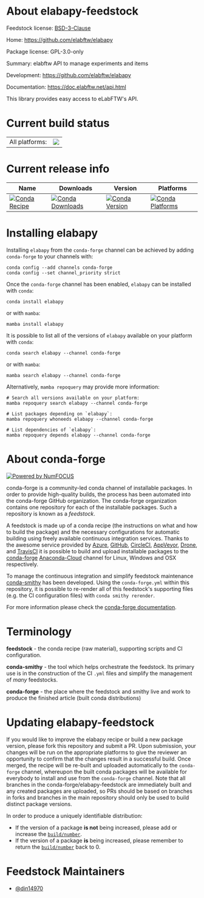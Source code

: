 About elabapy-feedstock
=======================

Feedstock license: [BSD-3-Clause](https://github.com/conda-forge/elabapy-feedstock/blob/main/LICENSE.txt)

Home: https://github.com/elabftw/elabapy

Package license: GPL-3.0-only

Summary: elabftw API to manage experiments and items

Development: https://github.com/elabftw/elabapy

Documentation: https://doc.elabftw.net/api.html

This library provides easy access to eLabFTW's API.


Current build status
====================


<table><tr><td>All platforms:</td>
    <td>
      <a href="https://dev.azure.com/conda-forge/feedstock-builds/_build/latest?definitionId=13814&branchName=main">
        <img src="https://dev.azure.com/conda-forge/feedstock-builds/_apis/build/status/elabapy-feedstock?branchName=main">
      </a>
    </td>
  </tr>
</table>

Current release info
====================

| Name | Downloads | Version | Platforms |
| --- | --- | --- | --- |
| [![Conda Recipe](https://img.shields.io/badge/recipe-elabapy-green.svg)](https://anaconda.org/conda-forge/elabapy) | [![Conda Downloads](https://img.shields.io/conda/dn/conda-forge/elabapy.svg)](https://anaconda.org/conda-forge/elabapy) | [![Conda Version](https://img.shields.io/conda/vn/conda-forge/elabapy.svg)](https://anaconda.org/conda-forge/elabapy) | [![Conda Platforms](https://img.shields.io/conda/pn/conda-forge/elabapy.svg)](https://anaconda.org/conda-forge/elabapy) |

Installing elabapy
==================

Installing `elabapy` from the `conda-forge` channel can be achieved by adding `conda-forge` to your channels with:

```
conda config --add channels conda-forge
conda config --set channel_priority strict
```

Once the `conda-forge` channel has been enabled, `elabapy` can be installed with `conda`:

```
conda install elabapy
```

or with `mamba`:

```
mamba install elabapy
```

It is possible to list all of the versions of `elabapy` available on your platform with `conda`:

```
conda search elabapy --channel conda-forge
```

or with `mamba`:

```
mamba search elabapy --channel conda-forge
```

Alternatively, `mamba repoquery` may provide more information:

```
# Search all versions available on your platform:
mamba repoquery search elabapy --channel conda-forge

# List packages depending on `elabapy`:
mamba repoquery whoneeds elabapy --channel conda-forge

# List dependencies of `elabapy`:
mamba repoquery depends elabapy --channel conda-forge
```


About conda-forge
=================

[![Powered by
NumFOCUS](https://img.shields.io/badge/powered%20by-NumFOCUS-orange.svg?style=flat&colorA=E1523D&colorB=007D8A)](https://numfocus.org)

conda-forge is a community-led conda channel of installable packages.
In order to provide high-quality builds, the process has been automated into the
conda-forge GitHub organization. The conda-forge organization contains one repository
for each of the installable packages. Such a repository is known as a *feedstock*.

A feedstock is made up of a conda recipe (the instructions on what and how to build
the package) and the necessary configurations for automatic building using freely
available continuous integration services. Thanks to the awesome service provided by
[Azure](https://azure.microsoft.com/en-us/services/devops/), [GitHub](https://github.com/),
[CircleCI](https://circleci.com/), [AppVeyor](https://www.appveyor.com/),
[Drone](https://cloud.drone.io/welcome), and [TravisCI](https://travis-ci.com/)
it is possible to build and upload installable packages to the
[conda-forge](https://anaconda.org/conda-forge) [Anaconda-Cloud](https://anaconda.org/)
channel for Linux, Windows and OSX respectively.

To manage the continuous integration and simplify feedstock maintenance
[conda-smithy](https://github.com/conda-forge/conda-smithy) has been developed.
Using the ``conda-forge.yml`` within this repository, it is possible to re-render all of
this feedstock's supporting files (e.g. the CI configuration files) with ``conda smithy rerender``.

For more information please check the [conda-forge documentation](https://conda-forge.org/docs/).

Terminology
===========

**feedstock** - the conda recipe (raw material), supporting scripts and CI configuration.

**conda-smithy** - the tool which helps orchestrate the feedstock.
                   Its primary use is in the construction of the CI ``.yml`` files
                   and simplify the management of *many* feedstocks.

**conda-forge** - the place where the feedstock and smithy live and work to
                  produce the finished article (built conda distributions)


Updating elabapy-feedstock
==========================

If you would like to improve the elabapy recipe or build a new
package version, please fork this repository and submit a PR. Upon submission,
your changes will be run on the appropriate platforms to give the reviewer an
opportunity to confirm that the changes result in a successful build. Once
merged, the recipe will be re-built and uploaded automatically to the
`conda-forge` channel, whereupon the built conda packages will be available for
everybody to install and use from the `conda-forge` channel.
Note that all branches in the conda-forge/elabapy-feedstock are
immediately built and any created packages are uploaded, so PRs should be based
on branches in forks and branches in the main repository should only be used to
build distinct package versions.

In order to produce a uniquely identifiable distribution:
 * If the version of a package **is not** being increased, please add or increase
   the [``build/number``](https://docs.conda.io/projects/conda-build/en/latest/resources/define-metadata.html#build-number-and-string).
 * If the version of a package **is** being increased, please remember to return
   the [``build/number``](https://docs.conda.io/projects/conda-build/en/latest/resources/define-metadata.html#build-number-and-string)
   back to 0.

Feedstock Maintainers
=====================

* [@din14970](https://github.com/din14970/)

